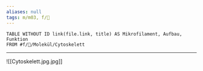 ```yaml
---
aliases: null
tags: m/m03, f/🧪
---
```

```dataview
TABLE WITHOUT ID link(file.link, title) AS Mikrofilament, Aufbau, Funktion
FROM #f/🧪/Molekül/Cytoskelett 
```
---
![[Cytoskelett.jpg.jpg]]


